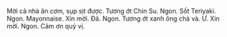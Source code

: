 Mời cả nhà ăn cơm, sụp sịt được.
Tương ớt Chin Su.
Ngon.
Sốt Teriyaki.
Ngon.
Mayonnaise.
Xin mời.
Đã.
Ngon. Tương ớt xanh ông chà và.
Ư.
Xin mời.
Ngon.
Cảm ơn quý vị.